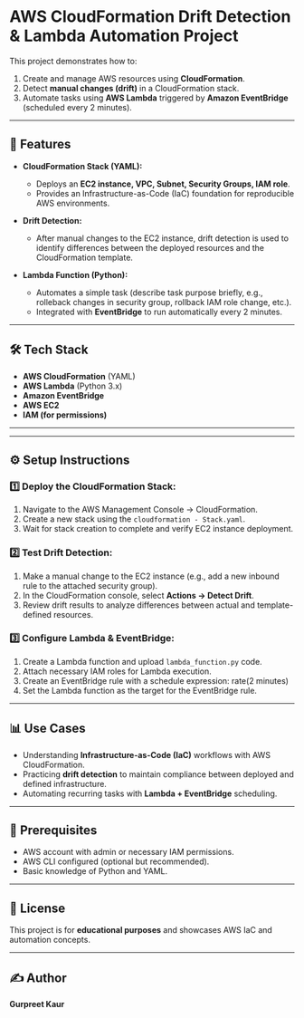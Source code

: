# AWS CloudFormation Drift Detection & Lambda Automation Project

This project demonstrates how to:
1. Create and manage AWS resources using **CloudFormation**.
2. Detect **manual changes (drift)** in a CloudFormation stack.
3. Automate tasks using **AWS Lambda** triggered by **Amazon EventBridge** (scheduled every 2 minutes).

---

## 🚀 Features
- **CloudFormation Stack (YAML):**
  - Deploys an **EC2 instance, VPC, Subnet, Security Groups, IAM role**.
  - Provides an Infrastructure-as-Code (IaC) foundation for reproducible AWS environments.

- **Drift Detection:**
  - After manual changes to the EC2 instance, drift detection is used to identify differences between the deployed resources and the CloudFormation template.

- **Lambda Function (Python):**
  - Automates a simple task (describe task purpose briefly, e.g., rolleback changes in security group, rollback IAM role change, etc.).
  - Integrated with **EventBridge** to run automatically every 2 minutes.

---

## 🛠 Tech Stack
- **AWS CloudFormation** (YAML)
- **AWS Lambda** (Python 3.x)
- **Amazon EventBridge**
- **AWS EC2**
- **IAM (for permissions)**

---


---

## ⚙️ Setup Instructions

### 1️⃣ Deploy the CloudFormation Stack:
1. Navigate to the AWS Management Console → CloudFormation.
2. Create a new stack using the `cloudformation - Stack.yaml`.
3. Wait for stack creation to complete and verify EC2 instance deployment.

### 2️⃣ Test Drift Detection:
1. Make a manual change to the EC2 instance (e.g., add a new inbound rule to the attached security group).
2. In the CloudFormation console, select **Actions → Detect Drift**.
3. Review drift results to analyze differences between actual and template-defined resources.

### 3️⃣ Configure Lambda & EventBridge:
1. Create a Lambda function and upload `lambda_function.py` code.
2. Attach necessary IAM roles for Lambda execution.
3. Create an EventBridge rule with a schedule expression:
   rate(2 minutes)
5. Set the Lambda function as the target for the EventBridge rule.

---

## 📊 Use Cases
- Understanding **Infrastructure-as-Code (IaC)** workflows with AWS CloudFormation.
- Practicing **drift detection** to maintain compliance between deployed and defined infrastructure.
- Automating recurring tasks with **Lambda + EventBridge** scheduling.

---

## 🔑 Prerequisites
- AWS account with admin or necessary IAM permissions.
- AWS CLI configured (optional but recommended).
- Basic knowledge of Python and YAML.

---

## 📜 License
This project is for **educational purposes** and showcases AWS IaC and automation concepts.

---

## ✍️ Author
**Gurpreet Kaur**  



